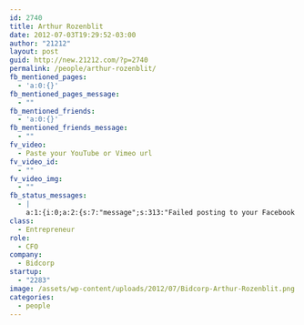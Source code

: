 ```yaml
---
id: 2740
title: Arthur Rozenblit
date: 2012-07-03T19:29:52-03:00
author: "21212"
layout: post
guid: http://new.21212.com/?p=2740
permalink: /people/arthur-rozenblit/
fb_mentioned_pages:
  - 'a:0:{}'
fb_mentioned_pages_message:
  - ""
fb_mentioned_friends:
  - 'a:0:{}'
fb_mentioned_friends_message:
  - ""
fv_video:
  - Paste your YouTube or Vimeo url
fv_video_id:
  - ""
fv_video_img:
  - ""
fb_status_messages:
  - |
    a:1:{i:0;a:2:{s:7:"message";s:313:"Failed posting to your Facebook Timeline. Error: {"message":"Object at URL 'http://new.21212.com/people/arthur-rozenblit/' of type 'article' is invalid because it specifies multiple 'og:url' values: http://new.21212.com/people/arthur-rozenblit/, http://new.21212.com/people/arthur-rozenblit/.","type":"Exception"}";s:5:"error";s:1:"1";}}
class:
  - Entrepreneur
role:
  - CFO
company:
  - Bidcorp
startup:
  - "2283"
image: /assets/wp-content/uploads/2012/07/Bidcorp-Arthur-Rozenblit.png
categories:
  - people
---
```

